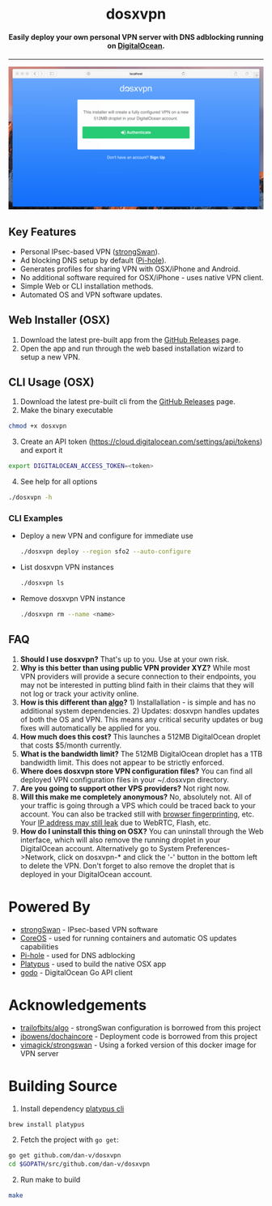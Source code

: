 <h1 align="center">dosxvpn</h1>

<h4 align="center">Easily deploy your own personal VPN server with DNS adblocking running on <a href="https://digitalocean.com)" target="_blank">DigitalOcean</a>.</h4>

---

![](/static/images/overview.gif?raw=true)

## Key Features
* Personal IPsec-based VPN ([strongSwan](https://strongswan.org/)).
* Ad blocking DNS setup by default ([Pi-hole](https://pi-hole.net/)).
* Generates profiles for sharing VPN with OSX/iPhone and Android.
* No additional software required for OSX/iPhone - uses native VPN client.
* Simple Web or CLI installation methods.
* Automated OS and VPN software updates.

## Web Installer (OSX) 
1. Download the latest pre-built app from the [GitHub Releases](https://github.com/dan-v/dosxvpn/releases) page.
2. Open the app and run through the web based installation wizard to setup a new VPN.

## CLI Usage (OSX)
1. Download the latest pre-built cli from the [GitHub Releases](https://github.com/dan-v/dosxvpn/releases) page.
2. Make the binary executable
  ```sh
  chmod +x dosxvpn
  ```
3. Create an API token (https://cloud.digitalocean.com/settings/api/tokens) and export it
  ```sh
  export DIGITALOCEAN_ACCESS_TOKEN=<token>
  ```
4. See help for all options
  ```sh
  ./dosxvpn -h
  ```

### CLI Examples
* Deploy a new VPN and configure for immediate use
  ```sh
  ./dosxvpn deploy --region sfo2 --auto-configure
  ```
* List dosxvpn VPN instances
  ```sh
  ./dosxvpn ls
  ```
* Remove dosxvpn VPN instance
  ```sh
  ./dosxvpn rm --name <name>
  ```

## FAQ
1. <b>Should I use dosxvpn?</b> That's up to you. Use at your own risk.
2. <b>Why is this better than using public VPN provider XYZ?</b> While most VPN providers will provide a secure connection to their endpoints, you may not be interested in putting blind faith in their claims that they will not log or track your activity online.
3. <b>How is this different than [algo](https://github.com/trailofbits/algo)?</b> 1) Installallation - is simple and has no additional system dependencies. 2) Updates: dosxvpn handles updates of both the OS and VPN. This means any critical security updates or bug fixes will automatically be applied for you.
4. <b>How much does this cost?</b> This launches a 512MB DigitalOcean droplet that costs $5/month currently.
5. <b>What is the bandwidth limit?</b> The 512MB DigitalOcean droplet has a 1TB bandwidth limit. This does not appear to be strictly enforced.
6. <b>Where does dosxvpn store VPN configuration files?</b> You can find all deployed VPN configuration files in your ~/.dosxvpn directory.
7. <b>Are you going to support other VPS providers?</b> Not right now.
8. <b>Will this make me completely anonymous?</b> No, absolutely not. All of your traffic is going through a VPS which could be traced back to your account. You can also be tracked still with [browser fingerprinting](https://panopticlick.eff.org/), etc. Your [IP address may still leak](https://ipleak.net/) due to WebRTC, Flash, etc.
9. <b>How do I uninstall this thing on OSX?</b> You can uninstall through the Web interface, which will also remove the running droplet in your DigitalOcean account. Alternatively go to System Preferences->Network, click on dosxvpn-* and click the '-' button in the bottom left to delete the VPN. Don't forget to also remove the droplet that is deployed in your DigitalOcean account.

# Powered By
* [strongSwan](https://strongswan.org/) - IPsec-based VPN software
* [CoreOS](https://coreos.com/) - used for running containers and automatic OS updates capabilities
* [Pi-hole](https://pi-hole.net/) - used for DNS adblocking
* [Platypus](http://www.sveinbjorn.org/platypus) - used to build the native OSX app 
* [godo](https://github.com/digitalocean/godo) - DigitalOcean Go API client

# Acknowledgements
* [trailofbits/algo](https://github.com/trailofbits/algo) - strongSwan configuration is borrowed from this project
* [jbowens/dochaincore](https://github.com/jbowens/dochaincore) - Deployment code is borrowed from this project
* [vimagick/strongswan](https://github.com/vimagick/dockerfiles/tree/master/strongswan) - Using a forked version of this docker image for VPN server

# Building Source
1. Install dependency [platypus cli](http://www.sveinbjorn.org/platypus)
  ```sh
  brew install platypus
  ```
  
2. Fetch the project with `go get`:
  ```sh
  go get github.com/dan-v/dosxvpn
  cd $GOPATH/src/github.com/dan-v/dosxvpn
  ```
  
2. Run make to build
  ```sh
  make
  ```
